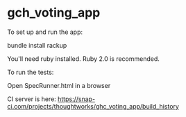 gch_voting_app
==============

To set up and run the app:

bundle install
rackup

You'll need ruby installed. Ruby 2.0 is recommended.

To run the tests:

Open SpecRunner.html in a browser

CI server is here: https://snap-ci.com/projects/thoughtworks/ghc_voting_app/build_history
